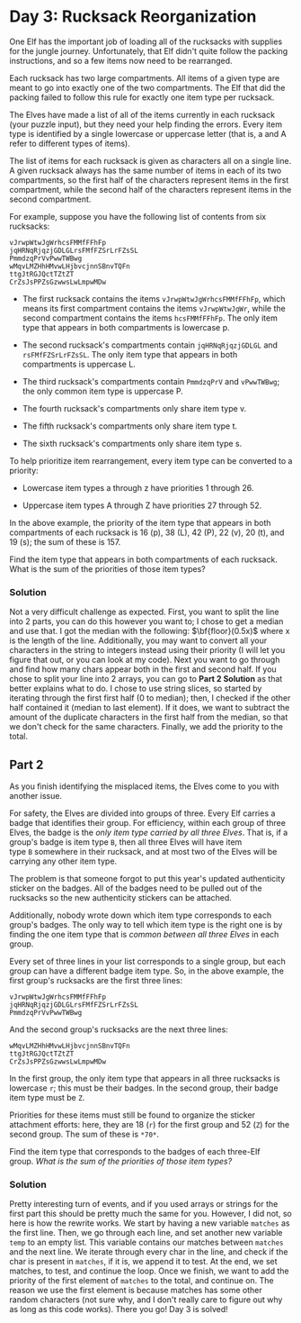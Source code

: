 # Day 3: Rucksack Reorganization

One Elf has the important job of loading all of the rucksacks with supplies for the jungle journey. Unfortunately, that Elf didn't quite follow the packing instructions, and so a few items now need to be rearranged.

Each rucksack has two large compartments. All items of a given type are meant to go into exactly one of the two compartments. The Elf that did the packing failed to follow this rule for exactly one item type per rucksack.

The Elves have made a list of all of the items currently in each rucksack (your puzzle input), but they need your help finding the errors. Every item type is identified by a single lowercase or uppercase letter (that is, a and A refer to different types of items).

The list of items for each rucksack is given as characters all on a single line. A given rucksack always has the same number of items in each of its two compartments, so the first half of the characters represent items in the first compartment, while the second half of the characters represent items in the second compartment.

For example, suppose you have the following list of contents from six rucksacks:

```
vJrwpWtwJgWrhcsFMMfFFhFp
jqHRNqRjqzjGDLGLrsFMfFZSrLrFZsSL
PmmdzqPrVvPwwTWBwg
wMqvLMZHhHMvwLHjbvcjnnSBnvTQFn
ttgJtRGJQctTZtZT
CrZsJsPPZsGzwwsLwLmpwMDw
```

- The first rucksack contains the items `vJrwpWtwJgWrhcsFMMfFFhFp`, which means its first compartment contains the items `vJrwpWtwJgWr`, while the second compartment contains the items `hcsFMMfFFhFp`. The only item type that appears in both compartments is lowercase p.
  
- The second rucksack's compartments contain `jqHRNqRjqzjGDLGL` and `rsFMfFZSrLrFZsSL`. The only item type that appears in both compartments is uppercase L.
  
- The third rucksack's compartments contain `PmmdzqPrV` and `vPwwTWBwg`; the only common item type is uppercase P.
  
- The fourth rucksack's compartments only share item type v.
  
- The fifth rucksack's compartments only share item type t.
  
- The sixth rucksack's compartments only share item type s.
  

To help prioritize item rearrangement, every item type can be converted to a priority:

- Lowercase item types a through z have priorities 1 through 26.
  
- Uppercase item types A through Z have priorities 27 through 52.
  

In the above example, the priority of the item type that appears in both compartments of each rucksack is 16 (p), 38 (L), 42 (P), 22 (v), 20 (t), and 19 (s); the sum of these is 157.

Find the item type that appears in both compartments of each rucksack. What is the sum of the priorities of those item types?

### Solution

Not a very difficult challenge as expected. First, you want to split the line into 2 parts, you can do this however you want to; I chose to get a median and use that. I got the median with the following: $\bf{floor}(0.5x)$ where x is the length of the line. Additionally, you may want to convert all your characters in the string to integers instead using their priority (I will let you figure that out, or you can look at my code). Next you want to go through and find how many chars appear both in the first and second half. If you chose to split your line into 2 arrays, you can go to **Part 2 Solution** as that better explains what to do. I chose to use string slices, so started by iterating through the first first half (0 to median); then, I checked if the other half contained it (median to last element). If it does, we want to subtract the amount of the duplicate characters in the first half from the median, so that we don't check for the same characters. Finally, we add the priority to the total.

## Part 2

As you finish identifying the misplaced items, the Elves come to you with another issue.

For safety, the Elves are divided into groups of three. Every Elf carries a badge that identifies their group. For efficiency, within each group of three Elves, the badge is the *only item type carried by all three Elves*. That is, if a group's badge is item type `B`, then all three Elves will have item type `B` somewhere in their rucksack, and at most two of the Elves will be carrying any other item type.

The problem is that someone forgot to put this year's updated authenticity sticker on the badges. All of the badges need to be pulled out of the rucksacks so the new authenticity stickers can be attached.

Additionally, nobody wrote down which item type corresponds to each group's badges. The only way to tell which item type is the right one is by finding the one item type that is *common between all three Elves* in each group.

Every set of three lines in your list corresponds to a single group, but each group can have a different badge item type. So, in the above example, the first group's rucksacks are the first three lines:

```
vJrwpWtwJgWrhcsFMMfFFhFp
jqHRNqRjqzjGDLGLrsFMfFZSrLrFZsSL
PmmdzqPrVvPwwTWBwg
```

And the second group's rucksacks are the next three lines:

```
wMqvLMZHhHMvwLHjbvcjnnSBnvTQFn
ttgJtRGJQctTZtZT
CrZsJsPPZsGzwwsLwLmpwMDw
```

In the first group, the only item type that appears in all three rucksacks is lowercase `r`; this must be their badges. In the second group, their badge item type must be `Z`.

Priorities for these items must still be found to organize the sticker attachment efforts: here, they are 18 (`r`) for the first group and 52 (`Z`) for the second group. The sum of these is `*70*`.

Find the item type that corresponds to the badges of each three-Elf group. *What is the sum of the priorities of those item types?*

### Solution

Pretty interesting turn of events, and if you used arrays or strings for the first part this should be pretty much the same for you. However, I did not, so here is how the rewrite works. We start by having a new variable `matches` as the first line. Then, we go through each line, and set another new variable `temp` to an empty list. This variable contains our matches between `matches` and the next line. We iterate through every char in the line, and check if the char is present in `matches`, if it is, we append it to test. At the end, we set matches, to test, and continue the loop. Once we finish, we want to add the priority of the first element of `matches` to the total, and continue on. The reason we use the first element is because matches has some other random characters (not sure why, and I don't really care to figure out why as long as this code works). There you go! Day 3 is solved!
